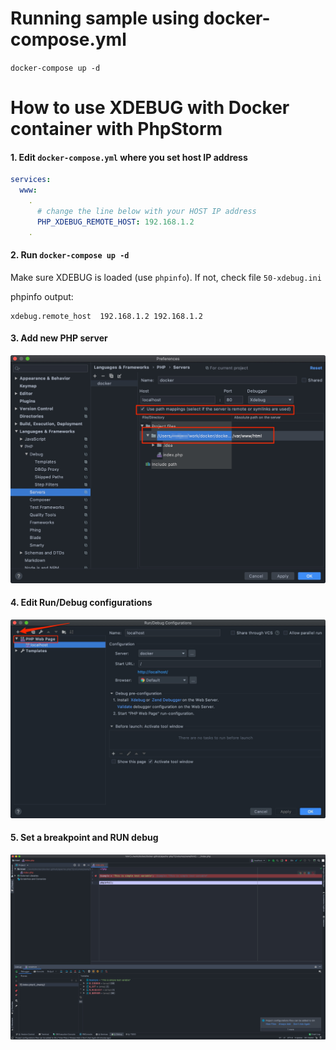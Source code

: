 
# Running sample using docker-compose.yml

```docker-compose up -d```

# How to use XDEBUG with Docker container with PhpStorm

#### 1. Edit ```docker-compose.yml``` where you set host IP address

```yaml
services:
  www:
    .
      # change the line below with your HOST IP address
      PHP_XDEBUG_REMOTE_HOST: 192.168.1.2
    .
```
#### 2. Run ```docker-compose up -d```
Make sure XDEBUG is loaded (use ```phpinfo```). If not, check file ```50-xdebug.ini```

phpinfo output:
```
xdebug.remote_host	192.168.1.2	192.168.1.2
```

#### 3. Add new PHP server
![PhpStorm add server](images/phpstorm_xdebug_server.jpg)

#### 4. Edit Run/Debug configurations
![PhpStorm add server](images/phpstorm_xdebug_localhost.jpg)

#### 5. Set a breakpoint and RUN debug
![PhpStorm add server](images/phpstorm_debuging.jpg)

